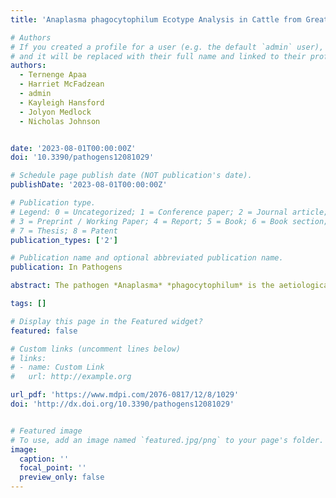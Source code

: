 ```yaml
---
title: 'Anaplasma phagocytophilum Ecotype Analysis in Cattle from Great Britain'

# Authors
# If you created a profile for a user (e.g. the default `admin` user), write the username (folder name) here
# and it will be replaced with their full name and linked to their profile.
authors:
  - Ternenge Apaa
  - Harriet McFadzean
  - admin
  - Kayleigh Hansford
  - Jolyon Medlock 
  - Nicholas Johnson


date: '2023-08-01T00:00:00Z'
doi: '10.3390/pathogens12081029'

# Schedule page publish date (NOT publication's date).
publishDate: '2023-08-01T00:00:00Z'

# Publication type.
# Legend: 0 = Uncategorized; 1 = Conference paper; 2 = Journal article;
# 3 = Preprint / Working Paper; 4 = Report; 5 = Book; 6 = Book section;
# 7 = Thesis; 8 = Patent
publication_types: ['2']

# Publication name and optional abbreviated publication name.
publication: In Pathogens

abstract: The pathogen *Anaplasma* *phagocytophilum* is the aetiological agent of tick-borne fever in cattle and sheep, and granulocytic anaplasmosis in human and dogs. Livestock, companion animal and human infections with *A*. *phagocytophilum* have been reported globally. Across England and Wales, two isolates (called ecotypes) have been reported in ticks. This study examined *A*. *phagocytophilum* isolates present in livestock and wildlife in Great Britain (GB), with a particular focus on cattle. Clinical submissions (EDTA blood) from cattle (n = 21) and sheep (n = 3) were received by APHA for tick-borne disease testing and the animals were confirmed to be infected with *A*. *phagocytophilum* using a PCR targeting the Msp2 gene. Further submissions from roe deer (n = 2), red deer (n = 2) and *Ixodes* *ricinus* ticks (n = 22) were also shown to be infected with *A*. *phagocytophilum*. Subsequent analysis using a nested PCR targeting the groEL gene and sequencing confirmed the presence of ecotype I in cattle, sheep, red deer and *I*. *ricinus*, and ecotype II in roe deer and *I*. *ricinus* removed from deer carcasses. Despite the presence of two ecotypes, widely distributed in ticks from England and Wales, only ecotype I was detected in cattle in this study.

tags: []

# Display this page in the Featured widget?
featured: false

# Custom links (uncomment lines below)
# links:
# - name: Custom Link
#   url: http://example.org

url_pdf: 'https://www.mdpi.com/2076-0817/12/8/1029'
doi: 'http://dx.doi.org/10.3390/pathogens12081029'


# Featured image
# To use, add an image named `featured.jpg/png` to your page's folder.
image:
  caption: ''
  focal_point: ''
  preview_only: false
---
```

